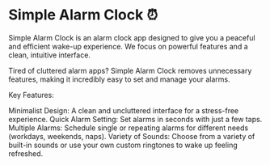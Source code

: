 # Simple Alarm Clock ⏰

Simple Alarm Clock is an alarm clock app designed to give you a peaceful and efficient wake-up experience. We focus on powerful features and a clean, intuitive interface.

Tired of cluttered alarm apps? Simple Alarm Clock removes unnecessary features, making it incredibly easy to set and manage your alarms.

Key Features:

Minimalist Design: A clean and uncluttered interface for a stress-free experience.
Quick Alarm Setting: Set alarms in seconds with just a few taps.
Multiple Alarms: Schedule single or repeating alarms for different needs (workdays, weekends, naps).
Variety of Sounds: Choose from a variety of built-in sounds or use your own custom ringtones to wake up feeling refreshed.
